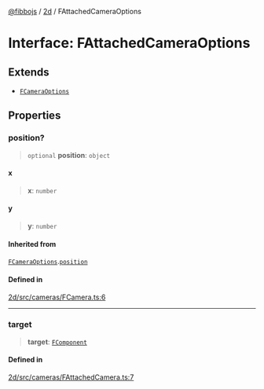 [@fibbojs](/api/index) / [2d](/api/2d) / FAttachedCameraOptions

# Interface: FAttachedCameraOptions

## Extends

- [`FCameraOptions`](FCameraOptions.md)

## Properties

### position?

> `optional` **position**: `object`

#### x

> **x**: `number`

#### y

> **y**: `number`

#### Inherited from

[`FCameraOptions`](FCameraOptions.md).[`position`](FCameraOptions.md#position)

#### Defined in

[2d/src/cameras/FCamera.ts:6](https://github.com/fibbojs/fibbo/blob/b496854a6f37e79caf42562bf7512dfda8184f7a/packages/2d/src/cameras/FCamera.ts#L6)

***

### target

> **target**: [`FComponent`](../classes/FComponent.md)

#### Defined in

[2d/src/cameras/FAttachedCamera.ts:7](https://github.com/fibbojs/fibbo/blob/b496854a6f37e79caf42562bf7512dfda8184f7a/packages/2d/src/cameras/FAttachedCamera.ts#L7)
